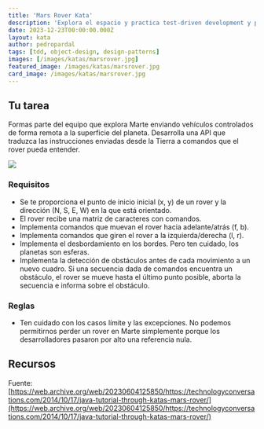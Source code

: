 ```yaml
---
title: 'Mars Rover Kata'
description: 'Explora el espacio y practica test-driven development y patrones de diseño orientado a objetos.'
date: 2023-12-23T00:00:00.000Z
layout: kata
author: pedropardal
tags: [tdd, object-design, design-patterns]
images: [/images/katas/marsrover.jpg]
featured_image: /images/katas/marsrover.jpg
card_image: /images/katas/marsrover.jpg
---
```


## Tu tarea
Formas parte del equipo que explora Marte enviando vehículos controlados de forma remota a la superficie del planeta. Desarrolla una API que traduzca las instrucciones enviadas desde la Tierra a comandos que el rover pueda entender.

![](/images/katas/marsrover.jpg)

### Requisitos

- Se te proporciona el punto de inicio inicial (x, y) de un rover y la dirección (N, S, E, W) en la que está orientado.
- El rover recibe una matriz de caracteres con comandos.
- Implementa comandos que muevan el rover hacia adelante/atrás (f, b).
- Implementa comandos que giren el rover a la izquierda/derecha (l, r).
- Implementa el desbordamiento en los bordes. Pero ten cuidado, los planetas son esferas.
- Implementa la detección de obstáculos antes de cada movimiento a un nuevo cuadro. Si una secuencia dada de comandos encuentra un obstáculo, el rover se mueve hasta el último punto posible, aborta la secuencia e informa sobre el obstáculo.

### Reglas

- Ten cuidado con los casos límite y las excepciones. No podemos permitirnos perder un rover en Marte simplemente porque los desarrolladores pasaron por alto una referencia nula.

## Recursos

Fuente: [https://web.archive.org/web/20230604125850/https://technologyconversations.com/2014/10/17/java-tutorial-through-katas-mars-rover/](https://web.archive.org/web/20230604125850/https://technologyconversations.com/2014/10/17/java-tutorial-through-katas-mars-rover/)
